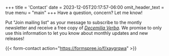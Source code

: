 +++
title = 'Contact'
date = 2023-12-05T20:17:57-06:00
omit_header_text = true
menu = "main"
+++
Have a question, concern? Let me know!

Put "Join mailing list" as your message to subscribe to the montly newsletter and receive a free copy of [*Decemilia Verba*](/works/decemilia). We promise to only use this information to let you know about monthly updates and new releases!


{{< form-contact action="https://formspree.io/f/xaygrqwa" >}}